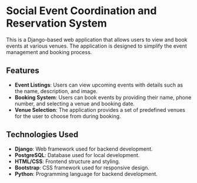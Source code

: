# Social Event Coordination and Reservation System

This is a Django-based web application that allows users to view and book events at various venues. The application is designed to simplify the event management and booking process.

## Features

- **Event Listings**: Users can view upcoming events with details such as the name, description, and image.
- **Booking System**: Users can book events by providing their name, phone number, and selecting a venue and booking date.
- **Venue Selection**: The application provides a set of predefined venues for the user to choose from during booking.

## Technologies Used

- **Django**: Web framework used for backend development.
- **PostgreSQL**: Database used for local development.
- **HTML/CSS**: Frontend structure and styling.
- **Bootstrap**: CSS framework used for responsive design.
- **Python**: Programming language for backend development.
